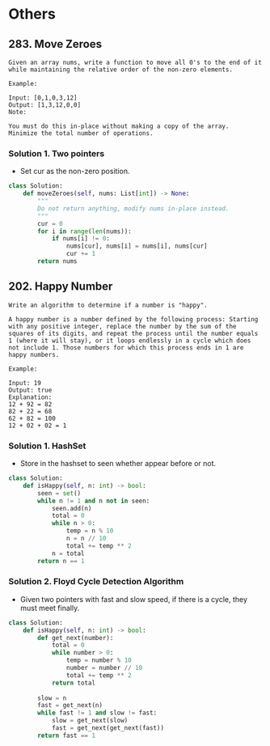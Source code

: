 # Others

## 283. Move Zeroes

```
Given an array nums, write a function to move all 0's to the end of it while maintaining the relative order of the non-zero elements.

Example:

Input: [0,1,0,3,12]
Output: [1,3,12,0,0]
Note:

You must do this in-place without making a copy of the array.
Minimize the total number of operations.
```

### Solution 1. Two pointers

* Set cur as the non-zero position.

```python
class Solution:
    def moveZeroes(self, nums: List[int]) -> None:
        """
        Do not return anything, modify nums in-place instead.
        """
        cur = 0
        for i in range(len(nums)):
            if nums[i] != 0:
                nums[cur], nums[i] = nums[i], nums[cur]
                cur += 1
        return nums
```

## 202. Happy Number

```
Write an algorithm to determine if a number is "happy".

A happy number is a number defined by the following process: Starting with any positive integer, replace the number by the sum of the squares of its digits, and repeat the process until the number equals 1 (where it will stay), or it loops endlessly in a cycle which does not include 1. Those numbers for which this process ends in 1 are happy numbers.

Example: 

Input: 19
Output: true
Explanation: 
12 + 92 = 82
82 + 22 = 68
62 + 82 = 100
12 + 02 + 02 = 1
```

### Solution 1. HashSet

* Store in the hashset to seen whether appear before or not.

```python
class Solution:
    def isHappy(self, n: int) -> bool:
        seen = set()
        while n != 1 and n not in seen:
            seen.add(n)
            total = 0
            while n > 0:
                temp = n % 10
                n = n // 10
                total += temp ** 2
            n = total
        return n == 1
```

### Solution 2. Floyd Cycle Detection Algorithm

* Given two pointers with fast and slow speed, if there is a cycle, they must meet finally.

```python
class Solution:
    def isHappy(self, n: int) -> bool:
        def get_next(number):
            total = 0
            while number > 0:
                temp = number % 10
                number = number // 10
                total += temp ** 2
            return total
        
        slow = n
        fast = get_next(n)
        while fast != 1 and slow != fast:
            slow = get_next(slow)
            fast = get_next(get_next(fast))
        return fast == 1
```